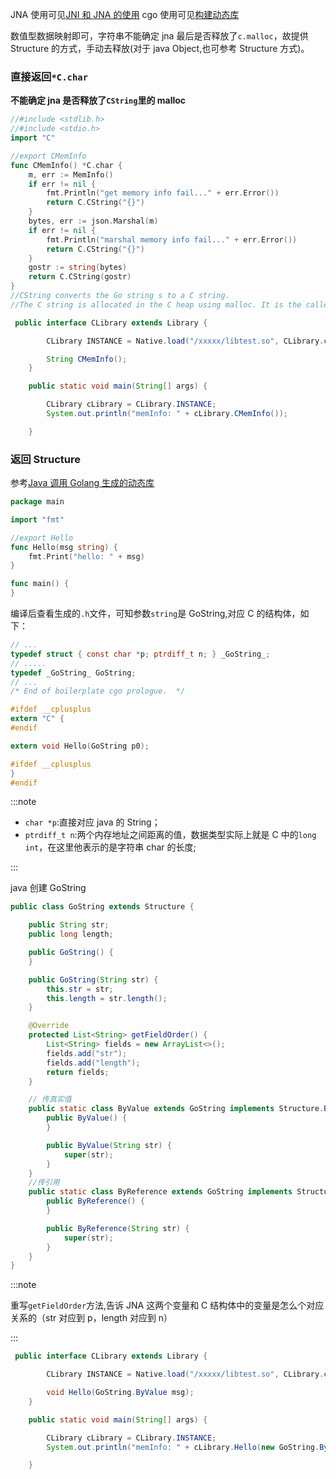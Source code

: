 JNA 使用可见[JNI 和 JNA 的使用](./JNI和JNA的使用.md)
cgo 使用可见[构建动态库](../golang/构建动态库.md)

数值型数据映射即可，字符串不能确定 jna 最后是否释放了`c.malloc`，故提供 Structure 的方式，手动去释放(对于 java Object,也可参考 Structure 方式)。

### 直接返回`*C.char`

**不能确定 jna 是否释放了`CString`里的 malloc**

```go
//#include <stdlib.h>
//#include <stdio.h>
import "C"

//export CMemInfo
func CMemInfo() *C.char {
	m, err := MemInfo()
	if err != nil {
		fmt.Println("get memory info fail..." + err.Error())
		return C.CString("{}")
	}
	bytes, err := json.Marshal(m)
	if err != nil {
		fmt.Println("marshal memory info fail..." + err.Error())
		return C.CString("{}")
	}
	gostr := string(bytes)
	return C.CString(gostr)
}
//CString converts the Go string s to a C string.
//The C string is allocated in the C heap using malloc. It is the caller's responsibility to arrange for it to be freed, such as by calling C.free (be sure to include stdlib.h if C.free is needed).
```

```java
 public interface CLibrary extends Library {

        CLibrary INSTANCE = Native.load("/xxxxx/libtest.so", CLibrary.class);

        String CMemInfo();
    }

    public static void main(String[] args) {

        CLibrary cLibrary = CLibrary.INSTANCE;
        System.out.println("memInfo: " + cLibrary.CMemInfo());

    }
```

### 返回 Structure

参考[Java 调用 Golang 生成的动态库](https://studygolang.com/topics/6025/comment/17780)

```go
package main

import "fmt"

//export Hello
func Hello(msg string) {
    fmt.Print("hello: " + msg)
}

func main() {
}
```

编译后查看生成的`.h`文件，可知参数`string`是 GoString,对应 C 的结构体，如下：

```h
// ...
typedef struct { const char *p; ptrdiff_t n; } _GoString_;
// .....
typedef _GoString_ GoString;
// ...
/* End of boilerplate cgo prologue.  */

#ifdef __cplusplus
extern "C" {
#endif

extern void Hello(GoString p0);

#ifdef __cplusplus
}
#endif
```

:::note

- `char *p`:直接对应 java 的 String；
- `ptrdiff_t n`:两个内存地址之间距离的值，数据类型实际上就是 C 中的`long int`，在这里他表示的是字符串 char 的长度;

:::

java 创建 GoString

```java
public class GoString extends Structure {

    public String str;
    public long length;

    public GoString() {
    }

    public GoString(String str) {
        this.str = str;
        this.length = str.length();
    }

    @Override
    protected List<String> getFieldOrder() {
        List<String> fields = new ArrayList<>();
        fields.add("str");
        fields.add("length");
        return fields;
    }

    // 传真实值
    public static class ByValue extends GoString implements Structure.ByValue {
        public ByValue() {
        }

        public ByValue(String str) {
            super(str);
        }
    }
    //传引用
    public static class ByReference extends GoString implements Structure.ByReference {
        public ByReference() {
        }

        public ByReference(String str) {
            super(str);
        }
    }
}
```

:::note

重写`getFieldOrder`方法,告诉 JNA 这两个变量和 C 结构体中的变量是怎么个对应关系的（str 对应到 p，length 对应到 n）

:::

```java
 public interface CLibrary extends Library {

        CLibrary INSTANCE = Native.load("/xxxxx/libtest.so", CLibrary.class);

        void Hello(GoString.ByValue msg);
    }

    public static void main(String[] args) {

        CLibrary cLibrary = CLibrary.INSTANCE;
        System.out.println("memInfo: " + cLibrary.Hello(new GoString.ByValue("hello world!")););

    }
```
